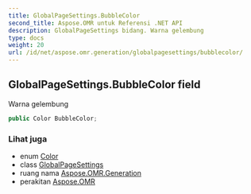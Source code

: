 ```yaml
---
title: GlobalPageSettings.BubbleColor
second_title: Aspose.OMR untuk Referensi .NET API
description: GlobalPageSettings bidang. Warna gelembung
type: docs
weight: 20
url: /id/net/aspose.omr.generation/globalpagesettings/bubblecolor/
---
```

## GlobalPageSettings.BubbleColor field

Warna gelembung

```csharp
public Color BubbleColor;
```

### Lihat juga

* enum [Color](../../color/)
* class [GlobalPageSettings](../)
* ruang nama [Aspose.OMR.Generation](../../globalpagesettings/)
* perakitan [Aspose.OMR](../../../)


